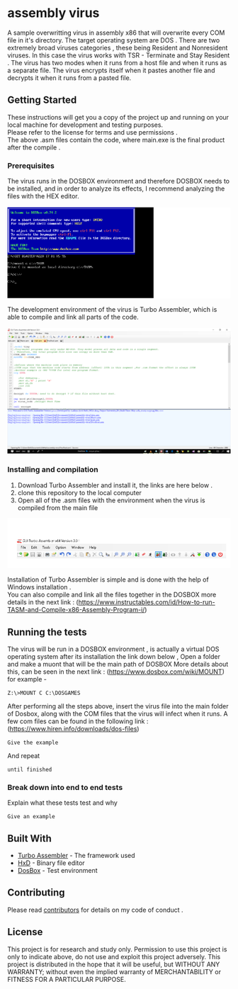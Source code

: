 # assembly virus 

A sample overwritting virus in assembly x86 that will overwrite every COM file in it's
 directory.
The target operating system are DOS . 
There are two extremely broad viruses categories  , these being Resident and
  Nonresident viruses.
  In this case the virus works with TSR - Terminate and Stay Resident . 
  The virus has two modes when it runs from a host file and when it runs as a separate file.
  The virus encrypts itself when it pastes another file and decrypts it when it runs from a pasted file.
## Getting Started

These instructions will get you a copy of the project up and running on your local machine for development and testing purposes. 
</br> Please refer to the license for terms and use permissions .
</br> The above .asm files contain the code, where main.exe is the final product after the compile 
 .
### Prerequisites

The virus runs in the DOSBOX environment and therefore DOSBOX  needs to be installed, and in order to analyze its effects, I recommend analyzing the files with the HEX editor. </br> </br>
![dosbox](https://github.com/oshersi/assembly-virus/blob/master/dosbox.png)

The development environment of the virus is Turbo Assembler, which is able to compile and link all parts of the code.
</br></br>
![turbo](https://github.com/oshersi/assembly-virus/blob/master/dddd.png)

### Installing and compilation

1) Download Turbo Assembler and install it, the links are here below .
2) clone this repository to  the local computer
3) Open all of the .asm files with the environment when the virus is compiled from the main file 

![compile button](https://github.com/oshersi/assembly-virus/blob/master/asdasd.png)


Installation of Turbo Assembler  is simple and is done with the help of Windows installation .
</br>
You can also compile and link all the files together in the DOSBOX more details in the next link :
(https://www.instructables.com/id/How-to-run-TASM-and-Compile-x86-Assembly-Program-i/)
## Running the tests

The virus will be run in a DOSBOX environment  , is actually a virtual DOS operating system 
after its installation the link down below , Open a folder and make a muont that will be the main path of DOSBOX More details about this, can be seen in the next link :
(https://www.dosbox.com/wiki/MOUNT)
<br/>
for example -
```
Z:\>MOUNT C C:\DOSGAMES
```

After performing all the steps above, insert the virus file into the main folder of Dosbox, along with the COM files that the virus will infect when it runs.
A few com files can be found in the following link : <br/>
(https://www.hiren.info/downloads/dos-files)



```
Give the example
```

And repeat

```
until finished
```


### Break down into end to end tests

Explain what these tests test and why

```
Give an example
```



## Built With

* [Turbo Assembler](https://sourceforge.net/projects/guitasm8086/) - The framework used
* [HxD](https://mh-nexus.de/en/hxd/) - Binary file editor
* [DosBox](https://www.dosbox.com/download.php?main=1) - Test environment


## Contributing

Please read [contributors](https://github.com/oshersi/assembly-virus/commits?author=oshersi) for details on my code of conduct .

## License
This project is for research and study only. Permission to use this project is only to indicate above, do not use and exploit this project adversely.
This project is distributed in the hope that it will be useful, but WITHOUT ANY WARRANTY; without even the implied warranty of MERCHANTABILITY or FITNESS FOR A PARTICULAR PURPOSE.


